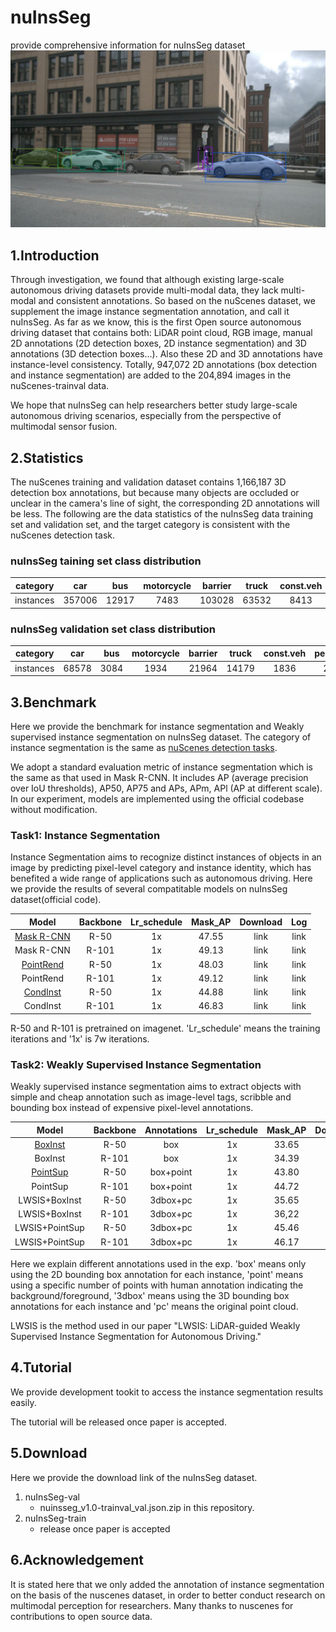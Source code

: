 # nuInsSeg
provide comprehensive information for nuInsSeg dataset
![nuInsSeg instance segmentation annotaion demo](evaluation-demo/n008-2018-08-01-15-16-36-0400__CAM_BACK_LEFT__1533151423047405.jpg)

## 1.Introduction
Through investigation, we found that although existing large-scale autonomous driving datasets provide multi-modal data, they lack multi-modal and consistent annotations.
So based on the nuScenes dataset, we supplement the image instance segmentation annotation, and call it nuInsSeg.
As far as we know, this is the first Open source autonomous driving dataset that contains both: LiDAR point cloud, RGB image, manual 2D annotations (2D detection boxes, 2D instance segmentation) and 3D annotations (3D detection boxes...). Also these 2D and 3D annotations have instance-level consistency.
Totally, 947,072 2D annotations (box detection and instance segmentation) are added to the 204,894 images in the nuScenes-trainval data.

We hope that nuInsSeg can help researchers better study large-scale autonomous driving scenarios, especially from the perspective of multimodal sensor fusion.

## 2.Statistics
The nuScenes training and validation dataset contains 1,166,187 3D detection box annotations, but because many objects are occluded or unclear in the camera's line of sight, the corresponding 2D annotations will be less.
The following are the data statistics of the nuInsSeg data training set and validation set, and the target category is consistent with the nuScenes detection task.


### nuInsSeg taining set class distribution

|category|car|bus|motorcycle|barrier|truck|const.veh|pedestrain|trailer|bicyle|traff.cone|total|
|:--------:|:--------:|:--------:|:--------:|:--------:|:--------:|:--------:|:--------:|:--------:|:--------:|:--------:|:--------:|
|instances|357006|12917|7483|103028|63532|8413|143857|14824|7241|70892|789193|

### nuInsSeg validation set class distribution

|category|car|bus|motorcycle|barrier|truck|const.veh|pedestrain|trailer|bicyle|traff.cone|total|
|:--------:|:--------:|:--------:|:--------:|:--------:|:--------:|:--------:|:--------:|:--------:|:--------:|:--------:|:--------:|
|instances|68578|3084|1934|21964|14179|1836|27778|2695|1942|13889|157879|


## 3.Benchmark
Here we provide the benchmark for instance segmentation and Weakly supervised instance segmentation on nuInsSeg dataset.
The category of instance segmentation is the same as [nuScenes detection tasks](https://www.nuscenes.org/object-detection?externalData=all&mapData=all&modalities=Any).

We adopt a standard evaluation metric of instance segmentation which is the same as that used in Mask R-CNN. 
It includes AP (average precision over IoU thresholds), AP50, AP75 and APs, APm,  APl (AP at different scale).
In our experiment, models are implemented using the official codebase without modification.

### Task1: Instance Segmentation

Instance Segmentation aims to recognize distinct instances of objects in an image by predicting pixel-level category and instance identity, which has benefited a wide range of applications such as autonomous driving. Here we provide the results of several compatitable models on nuInsSeg dataset(official code).

|Model|Backbone|Lr_schedule|Mask_AP|Download|Log|
|:--------:|:--------:|:--------:|:--------:|:--------:|:--------:|
|[Mask R-CNN](https://openaccess.thecvf.com/content_ICCV_2017/papers/He_Mask_R-CNN_ICCV_2017_paper.pdf)|R-50|1x |47.55|link|link|
|Mask R-CNN|R-101|1x|49.13|link|link|
|[PointRend](https://openaccess.thecvf.com/content_CVPR_2020/papers/Kirillov_PointRend_Image_Segmentation_As_Rendering_CVPR_2020_paper.pdf)|R-50|1x  |48.03|link|link|
|PointRend|R-101|1x |49.12|link|link|
|[CondInst](https://link.springer.com/chapter/10.1007/978-3-030-58452-8_17)|R-50|1x   |44.88|link|link|
|CondInst|R-101|1x  |46.83|link|link|

R-50 and R-101 is pretrained on imagenet. 'Lr_schedule' means the training iterations and '1x' is 7w iterations.

### Task2: Weakly Supervised Instance Segmentation

Weakly supervised instance segmentation aims to extract objects with simple and cheap annotation such as image-level tags, scribble and bounding box instead of expensive pixel-level annotations.

|Model|Backbone|Annotations|Lr_schedule|Mask_AP|Download|Log|
|:--------:|:--------:|:--------:|:--------:|:--------:|:--------:|:--------:|
|[BoxInst](https://openaccess.thecvf.com/content/CVPR2021/html/Tian_BoxInst_High-Performance_Instance_Segmentation_With_Box_Annotations_CVPR_2021_paper.html)|R-50|box|1x |33.65|link|link|
|BoxInst|R-101|box|1x|34.39|link|link|
|[PointSup](https://arxiv.org/abs/2104.06404)|R-50|box+point|1x  |43.80|link|link|
|PointSup|R-101|box+point|1x |44.72|link|link|
|LWSIS+BoxInst|R-50|3dbox+pc|1x   |35.65|link|link|
|LWSIS+BoxInst|R-101|3dbox+pc|1x  |36,22|link|link|
|LWSIS+PointSup|R-50|3dbox+pc|1x   |45.46|link|link|
|LWSIS+PointSup|R-101|3dbox+pc|1x  |46.17|link|link|

Here we explain different annotations used in the exp. 'box' means only using the 2D bounding box annotation for each instance, 'point' means using a specific number of points with human annotation indicating the background/foreground, '3dbox' means using the 3D bounding box annotations for each instance and 'pc' means the original point cloud.

LWSIS is the method used in our paper "LWSIS: LiDAR-guided Weakly Supervised Instance Segmentation for Autonomous Driving."

## 4.Tutorial
We provide development tookit to access the instance segmentation results easily.

The tutorial will be released once paper is accepted.

## 5.Download
Here we provide the download link of the nuInsSeg dataset.

1. nuInsSeg-val
   - nuinsseg_v1.0-trainval_val.json.zip in this repository.
2. nuInsSeg-train
   - release once paper is accepted

## 6.Acknowledgement
It is stated here that we only added the annotation of instance segmentation on the basis of the nuscenes dataset, in order to better conduct research on multimodal perception for researchers. Many thanks to nuscenes for contributions to open source data.